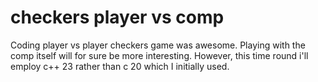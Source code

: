 # checkers player vs comp
 Coding player vs player checkers game was awesome. Playing with the comp itself will for sure be more interesting. However, this time round i'll employ c++ 23 rather than c 20 which I initially used.
